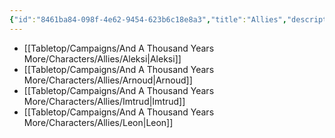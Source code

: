 ```yaml
---
{"id":"8461ba84-098f-4e62-9454-623b6c18e8a3","title":"Allies","description":"Allied characters.","publish":true,"date_created":"Tuesday, April 2nd 2024, 8:07:08 pm","date_modified":"Tuesday, April 2nd 2024, 8:11:27 pm","path":"Tabletop/Campaigns/And A Thousand Years More/Characters/Allies/index.md","permalink":"/tabletop/campaigns/and-a-thousand-years-more/characters/allies/index/","PassFrontmatter":true}
---
```



- [[Tabletop/Campaigns/And A Thousand Years More/Characters/Allies/Aleksi\|Aleksi]]
- [[Tabletop/Campaigns/And A Thousand Years More/Characters/Allies/Arnoud\|Arnoud]]
- [[Tabletop/Campaigns/And A Thousand Years More/Characters/Allies/Imtrud\|Imtrud]]
- [[Tabletop/Campaigns/And A Thousand Years More/Characters/Allies/Leon\|Leon]]

